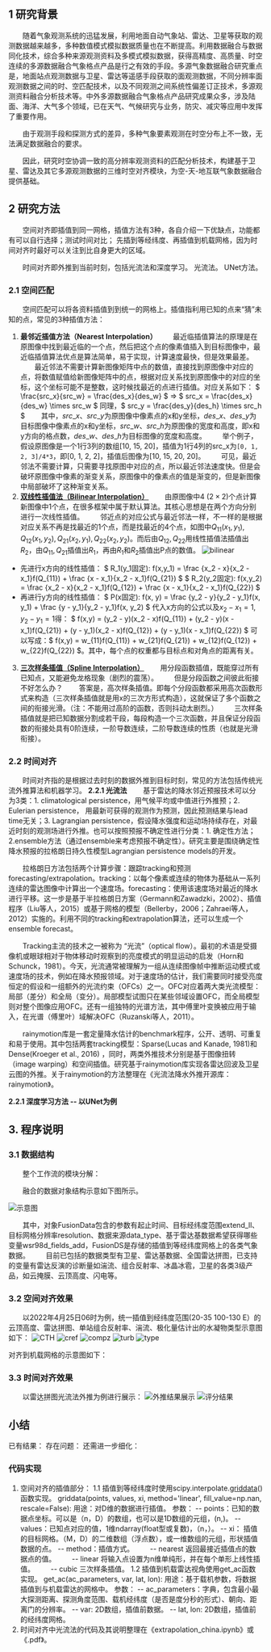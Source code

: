 ## 1 研究背景

&emsp;&emsp;随着气象观测系统的迅猛发展，利用地面自动气象站、雷达、卫星等获取的观测数据越来越多，多种数值模式模拟数据质量也在不断提高。利用数据融合与数据同化技术，综合多种来源观测资料及多模式模拟数据，获得高精度、高质量、时空连续的多源数据融合气象格点产品是行之有效的手段。多源气象数据融合研究重点是，地面站点观测数据与卫星、雷达等遥感手段获取的面观测数据，不同分辨率面观测数据之间的时、空匹配技术，以及不同观测之间系统性偏差订正技术，多源观测资料融合分析技术等。中外多源数据融合气象格点产品研究成果众多，涉及陆面、海洋、大气多个领域，已在天气、气候研究与业务，防灾、减灾等应用中发挥了重要作用。

&emsp;&emsp;由于观测手段和探测方式的差异，多种气象要素观测在时空分布上不一致，无法满足数据融合的要求。

&emsp;&emsp;因此，研究时空协调一致的高分辨率观测资料的匹配分析技术，构建基于卫星、雷达及其它多源观测数据的三维时空对齐模块，为空-天-地互联气象数据融合提供基础。


## 2 研究方法
&emsp;&emsp;空间对齐即插值到同一网格，插值方法有3种，各自介绍一下优缺点，功能都有可以自行选择；测试时间对比；
先插到等经纬度、再插值到机载网格，因为时间对齐时最好可以关注到比自身更大的区域。

&emsp;&emsp;时间对齐即外推到当前时刻，包括光流法和深度学习。
光流法。
UNet方法。

### 2.1 空间匹配
&emsp;&emsp;空间匹配可以将各资料插值到到统一的网格上。插值指利用已知的点来“猜”未知的点，常见的3种插值方法：
1. **最邻近插值方法（Nearest Interpolation）**
&emsp;&emsp;最近临插值算法的原理是在原图像中找到最近临的一个点，然后把这个点的像素值插入到目标图像中，最近临插值算法优点是算法简单，易于实现，计算速度最快，但是效果最差。
&emsp;&emsp;最近邻法不需要计算新图像矩阵中点的数值，直接找到原图像中对应的点，将数值赋值给新图像矩阵中的点，根据对应关系找到原图像中的对应的坐标，这个坐标可能不是整数，这时候找最近的点进行插值。对应关系如下：
$ \frac{src\_x}{src\_w} = \frac{des\_x}{des\_w} $ 
=> $ src\_x = \frac{des\_x}{des\_w} \times src\_w $
同理，$ src\_y = \frac{des\_y}{des\_h} \times src\_h $
&emsp;&emsp;其中，$src\_x$、$src\_y$为原图像中像素点的x和y坐标，$des\_x$、$des\_y$为目标图像中像素点的x和y坐标，$src\_w$、$src\_h$为原图像的宽度和高度，即x和y方向的格点数，$des\_w$、$des\_h$为目标图像的宽度和高度。
&emsp;&emsp;举个例子，假设原图像是一个1行3列的数组[10, 15, 20]，插值为1行4列的src_x为```[0, 1, 2, 3]/4*3```，即[0, 1, 2, 2]，插值后图像为[10, 15, 20, 20]。
&emsp;&emsp;可见，最近邻法不需要计算，只需要寻找原图中对应的点，所以最近邻法速度快。但是会破坏原图像中像素的渐变关系，原图像中的像素点的值是渐变的，但是新图像中局部破坏了这种渐变关系。
2. **[双线性插值法（Bilinear Interpolation）](https://zhuanlan.zhihu.com/p/110754637)**
&emsp;&emsp;由原图像中4 ($2 \times 2$)个点计算新图像中1个点，在很多框架中属于默认算法。其核心思想是在两个方向分别进行一次线性插值。
&emsp;&emsp;邻近点的对应公式与最近邻法一样，不一样的是根据对应关系不再是找最近的1个点，而是找最近的4个点，如图中$Q_{11}(x_1, y_1), Q_{12}(x_1, y_2), Q_{21}(x_2, y_1), Q_{22}(x_2, y_2)$。而后由$Q_{12}, Q_{22}$用线性插值法插值出$R_2$，由$Q_{11}, Q_{21}$插值出$R_1$，再由$R_1$和$R_2$插值出P点的数值。
![bilinear](https://upload.wikimedia.org/wikipedia/commons/thumb/9/9d/BilinearInterpolationV2.svg/800px-BilinearInterpolationV2.svg.png)
- 先进行x方向的线性插值：
$ R_1(y_1固定): f(x,y_1) = \frac {x_2 - x}{x_2 - x_1}f(Q_{11}) + \frac {x - x_1}{x_2 - x_1}f(Q_{21}) $
$ R_2(y_2固定): f(x,y_2) = \frac {x_2 - x}{x_2 - x_1}f(Q_{12}) + \frac {x - x_1}{x_2 - x_1}f(Q_{22}) $
- 再进行y方向的线性插值：
$ P(x固定): f(x, y) = \frac {y_2 - y}{y_2 - y_1}f(x, y_1) + \frac {y - y_1}{y_2 - y_1}f(x, y_2) $ 
代入x方向的公式以及$x_2 - x_1 = 1, y_2 - y_1 = 1$得：
$ f(x,y) = (y_2 - y)(x_2 - x)f(Q_{11}) + (y_2 - y)(x - x_1)f(Q_{21}) + (y - y_1)(x_2 - x)f(Q_{12}) + (y - y_1)(x - x_1)f(Q_{22}) $
可以写成：$ f(x,y) = w_{11}f(Q_{11}) + w_{21}f(Q_{21}) + w_{12}f(Q_{12}) + w_{22}f(Q_{22}) $。其中，每个点的权重都与目标点和对角点的距离有关。
3. **[三次样条插值（Spline Interpolation）](https://blog.csdn.net/daduzimama/article/details/90477388)**
&emsp;&emsp;用分段函数插值，既能穿过所有已知点，又能避免龙格现象（剧烈的震荡）。
&emsp;&emsp;但是分段函数之间彼此衔接不好怎么办？
&emsp;&emsp;答案是，高次样条插值。即每个分段函数都采用高次函数形式来构造（三次样条插值就是用x的三次方形式构造），这就保证了多个函数之间的衔接光滑。（注：不能用过高阶的函数，否则抖动太剧烈。）
&emsp;&emsp;三次样条插值就是把已知数据分割成若干段，每段构造一个三次函数，并且保证分段函数的衔接处具有0阶连续，一阶导数连续，二阶导数连续的性质（也就是光滑衔接）。
### 2.2 时间对齐
&emsp;&emsp;时间对齐指的是根据过去时刻的数据外推到目标时刻，常见的方法包括传统光流外推算法和机器学习。
**2.2.1 光流法**
&emsp;&emsp;基于雷达的降水邻近预报技术可以分为3类：1. climatological persistence，用气候平均或中值进行外推预；2. Eulerian persistence， 用最新可获得的观测作为预测，因此预测结果与lead time无关；3. Lagrangian persistence，假设降水强度和运动场持续存在，对最近时刻的观测场进行外推。也可以按照预报不确定性进行分类：1. 确定性方法；2.ensemble方法（通过ensemble来考虑预报不确定性）。研究主要是围绕确定性降水预报的拉格朗日持久性模型Lagrangian persistence models的开发。

&emsp;&emsp;拉格朗日方法包括两个计算步骤：跟踪tracking和预测forecasting/extrapolation。tracking：以每个像素或连续的物体为基础从一系列连续的雷达图像中计算出一个速度场。forecasting：使用该速度场对最近的降水进行平移。这一步是基于半拉格朗日方案（Germann和Zawadzki，2002）、插值程序（Liu等人，2015）或基于网格的模型（Bellerby，2006；Zahraei等人，2012）实施的。利用不同的tracking和extrapolation算法，还可以生成一个ensemble forecast。

&emsp;&emsp;Tracking主流的技术之一被称为 “光流”（optical flow）。最初的术语是受摄像机或眼球相对于物体移动时观察到的亮度模式的明显运动的启发（Horn和Schunck，1981）。今天，光流通常被理解为一组从连续图像帧中推断运动模式或速度场的技术，例如在降水预报领域。对于速度场的估计，我们需要同时接受亮度恒定的假设和一组额外的光流约束（OFCs）之一。OFC对应着两大类光流模型：局部（差分）和全局（变分）。局部模型试图只在某些邻域设置OFC，而全局模型则对整个图像应用OFC。还有一组独特的光谱方法，其中傅里叶变换被应用于输入，在光谱（傅里叶）域解决OFC（Ruzanski等人，2011）。

&emsp;&emsp;rainymotion库是一套定量降水估计的benchmark程序，公开、透明、可重复和易于使用。其中包括两套tracking模型：Sparse(Lucas and Kanade, 1981)和Dense(Kroeger et al., 2016) ，同时，两类外推技术分别是基于图像扭转（image warping）和空间插值。研究基于rainymotion库实现各雷达回波及卫星云图的外推。关于rainymotion的方法整理在《光流法降水外推开源库：rainymotion》。

**2.2.1 深度学习方法 -- 以UNet为例**


## 3. 程序说明
### 3.1 数据结构

&emsp;&emsp;整个工作流的模块分解：



&emsp;&emsp;融合的数据对象结构示意如下图所示。

![示意图](./FD_structure.jpg)

&emsp;&emsp;其中，对象FusionData包含的参数有起止时间、目标经纬度范围extend_ll、目标网格分辨率resolution、数据来源data_type、基于雷达基数据希望获得哪些变量wsr98d_fields_add，FusionDS是存储的插值到等经纬度网格上的各类气象数据。
&emsp;&emsp;目前已包括的数据类型有卫星、雷达基数据、全国雷达拼图，已支持的变量有雷达反演的诊断量如湍流、组合反射率、冰晶冰雹，卫星的各类3级产品，如云掩膜、云顶高度、闪电等。
### 3.2 空间对齐效果
&emsp;&emsp;以2022年4月25日06时为例，统一插值到经纬度范围(20-35 100-130 E）的云顶高度、雷达拼图、单站组合反射率、湍流、极化量估计出的水凝物类型示意图如下：
![CTH](io/test_fy4_ll.png)
![cref](io/test_cref_ll.png)
![compz](io/compz_98d_ll.png)
![turb](io/tb_98d_ll.png)
![type](io/fh_98d_ll.png)

对齐到机载网格的示意图如下：

### 3.3 时间对齐效果
&emsp;&emsp;以雷达拼图光流法外推为例进行展示：
![外推结果展示](extp/optical_flow_result.png)
![评分结果](extp/metrics.png)

## 小结
已有结果：
存在问题：
还需进一步细化：

### 代码实现
1. 空间对齐的插值部分：
1.1 插值到等经纬度时使用scipy.interpolate.[griddata](https://docs.scipy.org/doc/scipy/reference/generated/scipy.interpolate.griddata.html#scipy.interpolate.griddata)()函数实现。
griddata(points, values, xi, method='linear', fill_value=np.nan, rescale=False):
用途：对D维的数据进行插值。
参数：
-- points：已知的数据点坐标。可以是（n，D）的数组，也可以是1D数组的元组，(n,)。
-- values：已知点对应的值，1维ndarray(float型或复数)，（n，）。
-- xi： 插值的目标网格。（M，D）的二维数组（浮点数），或一维数组的元组，形状插值数据的点。
-- method：插值方式。
&emsp;&emsp;-- nearest 返回最接近插值点的数据点的值。
&emsp;&emsp;-- linear 将输入点设置为n维单纯形，并在每个单形上线性插值。
&emsp;&emsp;-- cubic 三次样条插值。
1.2 插值到机载雷达视角使用get_ac函数实现。
get_ac(ac_parameters, var, lat, lon):
用途：基于载机参数，将数据插值到与机载雷达的网格中。
参数：
-- ac_parameters：字典，包含最小最大探测距离、探测角度范围、载机经纬度（是否是度分秒的形式）、朝向、距离门的分辨率。
-- var: 2D数组，插值前数据。
-- lat, lon: 2D数组，插值前的经纬度网格。
2. 时间对齐中光流法的代码及其说明整理在《extrapolation_china.ipynb》或《.pdf》。